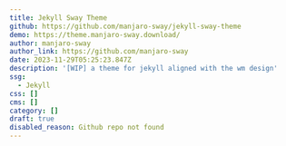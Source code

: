 ```yaml
---
title: Jekyll Sway Theme
github: https://github.com/manjaro-sway/jekyll-sway-theme
demo: https://theme.manjaro-sway.download/
author: manjaro-sway
author_link: https://github.com/manjaro-sway
date: 2023-11-29T05:25:23.847Z
description: '[WIP] a theme for jekyll aligned with the wm design'
ssg:
  - Jekyll
css: []
cms: []
category: []
draft: true
disabled_reason: Github repo not found
---
```

